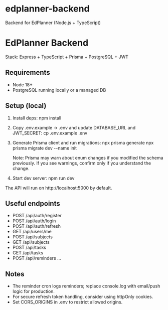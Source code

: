 # edplanner-backend
Backend for EdPlanner (Node.js + TypeScript)


# EdPlanner Backend

Stack: Express + TypeScript + Prisma + PostgreSQL + JWT

## Requirements
- Node 18+
- PostgreSQL running locally or a managed DB

## Setup (local)
1. Install deps:
   npm install

2. Copy .env.example -> .env and update DATABASE_URL and JWT_SECRET:
   cp .env.example .env

3. Generate Prisma client and run migrations:
   npx prisma generate
   npx prisma migrate dev --name init

   Note: Prisma may warn about enum changes if you modified the schema previously. If you see warnings, confirm only if you understand the change.

4. Start dev server:
   npm run dev

The API will run on http://localhost:5000 by default.

## Useful endpoints
- POST /api/auth/register
- POST /api/auth/login
- POST /api/auth/refresh
- GET /api/users/me
- POST /api/subjects
- GET /api/subjects
- POST /api/tasks
- GET /api/tasks
- POST /api/reminders
...

## Notes
- The reminder cron logs reminders; replace console.log with email/push logic for production.
- For secure refresh token handling, consider using httpOnly cookies.
- Set CORS_ORIGINS in .env to restrict allowed origins.


